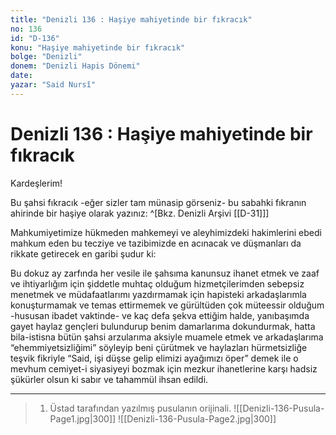 ```yaml
---
title: "Denizli 136 : Haşiye mahiyetinde bir fıkracık"
no: 136
id: "D-136"
konu: "Haşiye mahiyetinde bir fıkracık"
bolge: "Denizli"
donem: "Denizli Hapis Dönemi"
date: 
yazar: "Said Nursî"
---
```


# Denizli 136 : Haşiye mahiyetinde bir fıkracık

Kardeşlerim!

Bu şahsi fıkracık -eğer sizler tam münasip görseniz- bu sabahki fıkranın ahirinde bir haşiye olarak yazınız: ^[Bkz. Denizli Arşivi [[D-31]]]

Mahkumiyetimize hükmeden mahkemeyi ve aleyhimizdeki hakimlerini ebedi mahkum eden bu tecziye ve tazibimizde en acınacak ve düşmanları da rikkate getirecek en garibi şudur ki:

Bu dokuz ay zarfında her vesile ile şahsıma kanunsuz ihanet etmek ve zaaf ve ihtiyarlığım için şiddetle muhtaç olduğum hizmetçilerimden sebepsiz menetmek ve müdafaatlarımı yazdırmamak için hapisteki arkadaşlarımla konuşturmamak ve temas ettirmemek ve gürültüden çok müteessir olduğum -hususan ibadet vaktinde- ve kaç defa şekva ettiğim halde, yanıbaşımda gayet haylaz gençleri bulundurup benim damarlarıma dokundurmak, hatta bila-istisna bütün şahsi arzularıma aksiyle muamele etmek ve arkadaşlarıma “ehemmiyetsizliğimi” söyleyip beni çürütmek ve haylazları hürmetsizliğe teşvik fikriyle “Said, işi düşse gelip elimizi ayağımızı öper” demek ile o mevhum cemiyet-i siyasiyeyi bozmak için mezkur ihanetlerine karşı hadsiz şükürler olsun ki sabır ve tahammül ihsan edildi.

***

> 1. Üstad tarafından yazılmış pusulanın orijinali.
> ![[Denizli-136-Pusula-Page1.jpg|300]] ![[Denizli-136-Pusula-Page2.jpg|300]]
